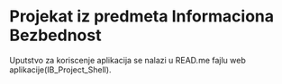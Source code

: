 # Projekat iz predmeta Informaciona Bezbednost
Uputstvo za koriscenje aplikacija se nalazi u READ.me fajlu web aplikacije(IB_Project_Shell).
